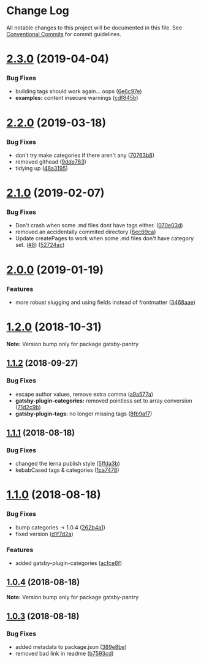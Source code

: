 # Change Log

All notable changes to this project will be documented in this file.
See [Conventional Commits](https://conventionalcommits.org) for commit guidelines.

# [2.3.0](https://github.com/rmcfadzean/gatsby-pantry/compare/v2.2.0...v2.3.0) (2019-04-04)


### Bug Fixes

* building tags should work again... oops ([6e6c97e](https://github.com/rmcfadzean/gatsby-pantry/commit/6e6c97e))
* **examples:** content insecure warnings ([cdf845b](https://github.com/rmcfadzean/gatsby-pantry/commit/cdf845b))





# [2.2.0](https://github.com/rmcfadzean/gatsby-pantry/compare/v2.1.0...v2.2.0) (2019-03-18)


### Bug Fixes

* don't try make categories if there aren't any ([70763b8](https://github.com/rmcfadzean/gatsby-pantry/commit/70763b8))
* removed githead ([9dde763](https://github.com/rmcfadzean/gatsby-pantry/commit/9dde763))
* tidying up ([48a3195](https://github.com/rmcfadzean/gatsby-pantry/commit/48a3195))





# [2.1.0](https://github.com/rmcfadzean/gatsby-pantry/compare/v2.0.0...v2.1.0) (2019-02-07)


### Bug Fixes

* Don't crash when some .md files dont have tags either. ([070e03d](https://github.com/rmcfadzean/gatsby-pantry/commit/070e03d))
* removed an accidentally commited directory ([6ec69ca](https://github.com/rmcfadzean/gatsby-pantry/commit/6ec69ca))
* Update createPages to work when some .md files don't have category set. ([#8](https://github.com/rmcfadzean/gatsby-pantry/issues/8)) ([52724ac](https://github.com/rmcfadzean/gatsby-pantry/commit/52724ac))





# [2.0.0](https://github.com/rmcfadzean/gatsby-pantry/compare/v1.2.0...v2.0.0) (2019-01-19)


### Features

* more robust slugging and using fields instead of frontmatter ([3468aae](https://github.com/rmcfadzean/gatsby-pantry/commit/3468aae))





# [1.2.0](https://github.com/rmcfadzean/gatsby-pantry/compare/v1.1.2...v1.2.0) (2018-10-31)

**Note:** Version bump only for package gatsby-pantry





<a name="1.1.2"></a>
## [1.1.2](https://github.com/rmcfadzean/gatsby-pantry/compare/v1.1.1...v1.1.2) (2018-09-27)


### Bug Fixes

* escape author values, remove extra comma ([a9a577a](https://github.com/rmcfadzean/gatsby-pantry/commit/a9a577a))
* **gatsby-plugin-categories:** removed pointless set to array conversion ([71d2c9b](https://github.com/rmcfadzean/gatsby-pantry/commit/71d2c9b))
* **gatsby-plugin-tags:** no longer missing tags ([8fb9af7](https://github.com/rmcfadzean/gatsby-pantry/commit/8fb9af7))





<a name="1.1.1"></a>
## [1.1.1](https://github.com/rmcfadzean/gatsby-pantry/compare/v1.1.0...v1.1.1) (2018-08-18)


### Bug Fixes

* changed the lerna publish style ([5ffda3b](https://github.com/rmcfadzean/gatsby-pantry/commit/5ffda3b))
* kebabCased tags & categories ([1ca7478](https://github.com/rmcfadzean/gatsby-pantry/commit/1ca7478))





<a name="1.1.0"></a>
# [1.1.0](https://github.com/rmcfadzean/gatsby-pantry/compare/v1.0.4...v1.1.0) (2018-08-18)


### Bug Fixes

* bump categories -> 1.0.4 ([262b4a1](https://github.com/rmcfadzean/gatsby-pantry/commit/262b4a1))
* fixed version ([d1f7d2a](https://github.com/rmcfadzean/gatsby-pantry/commit/d1f7d2a))


### Features

* added gatsby-plugin-categories ([acfce6f](https://github.com/rmcfadzean/gatsby-pantry/commit/acfce6f))





<a name="1.0.4"></a>
## [1.0.4](https://github.com/rmcfadzean/gatsby-pantry/compare/v1.0.3...v1.0.4) (2018-08-18)

**Note:** Version bump only for package gatsby-pantry





<a name="1.0.3"></a>
## [1.0.3](https://github.com/rmcfadzean/gatsby-pantry/compare/v1.0.2...v1.0.3) (2018-08-18)


### Bug Fixes

* added metadata to package.json ([389e8be](https://github.com/rmcfadzean/gatsby-pantry/commit/389e8be))
* removed bad link in readme ([b7593cd](https://github.com/rmcfadzean/gatsby-pantry/commit/b7593cd))
